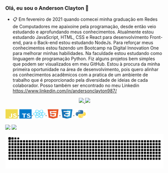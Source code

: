 ### Olá, eu sou o Anderson Clayton 👋

- 📋 Em fevereiro de 2021 quando comecei minha graduação em Redes de Computadores me apaixoine pela programação, desde então veio estudando e aprofundando meus conhecimentos.    Atualmente estou estudando JavaScript, HTML, CSS e React para desenvolvimento Front-end, para o Back-end estou estudando NodeJs. Para reforçar meus conhecimentos estou fazendo um  Bootcamp na Digital Innovation One para melhorar minhas habilidades. Na faculdade estou estudando como linguagem de programação Python. Fiz alguns projetos bem simples que podem ser visualizados em meu GitHub. Estou à procura da minha primeira oportunidade na área de desenvolvimento, pois quero alinhar os conhecimentos acadêmicos com a pratica de um ambiente de trabalho que é proporcionado pela diversidade de ideias de cada colaborador. Posso também ser encontrado no meu Linkedin https://www.linkedin.com/in/andersonclayton987/

<div align="center">
  <a href="https://github.com/andersonclayton987">
  <img height="180em" src="https://github-readme-stats.vercel.app/api?username=andersonclayton987&show_icons=true&theme=dark&include_all_commits=true&count_private=true"/>
  <img height="180em" src="https://github-readme-stats.vercel.app/api/top-langs/?username=andersonclayton987&layout=compact&langs_count=7&theme=dark"/>
</div>
  
<div style="display: inline_block"><br>
  <img align="center" alt="Js" height="30" width="40" src="https://raw.githubusercontent.com/devicons/devicon/master/icons/javascript/javascript-plain.svg">
  <img align="center" alt="Ts" height="30" width="40" src="https://raw.githubusercontent.com/devicons/devicon/master/icons/typescript/typescript-plain.svg">
  <img align="center" alt="React" height="30" width="40" src="https://raw.githubusercontent.com/devicons/devicon/master/icons/react/react-original.svg">
  <img align="center" alt="HTML" height="30" width="40" src="https://raw.githubusercontent.com/devicons/devicon/master/icons/html5/html5-original.svg">
  <img align="center" alt="CSS" height="30" width="40" src="https://raw.githubusercontent.com/devicons/devicon/master/icons/css3/css3-original.svg">
  <img align="center" alt="Python" height="30" width="40" src="https://raw.githubusercontent.com/devicons/devicon/master/icons/python/python-original.svg">
 
</div>
  </br>

<div>
  <a href = "mailto:andersonclayton987@gmail.com"><img align="center" src="https://img.shields.io/badge/Gmail-D14836?style=for-the-badge&logo=gmail&logoColor=white" target="_blank"></a>
  <a href="https://www.linkedin.com/in/andersonclayton987" target="_blank"><img align="center" src="https://img.shields.io/badge/-LinkedIn-%230077B5?style=for-the-badge&logo=linkedin&logoColor=white" target="_blank"></a>
  
 
  ![Snake animation](https://github.com/andersonclayton987/andersonclayton987/blob/output/github-contribution-grid-snake.svg)
 
</div>  
